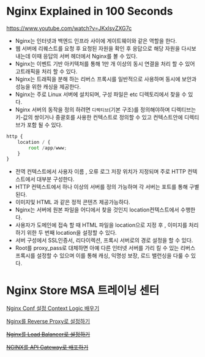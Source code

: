 # Nginx Explained in 100 Seconds

https://www.youtube.com/watch?v=JKxlsvZXG7c

- Nginx는 인터넷과 백엔드 인프라 사이에 게이트웨이와 같은 역할을 한다.
- 웹 서버에 리퀘스트를 요청 후 요청된 자원을 확인 후 응답으로 해당 자원을 다시보내는데 이때 응답의 서버 헤더에서 Nginx를 볼 수 있다.
- Nginx는 이벤트 기반 아키텍처를 통해 1만 개 이상의 동시 연결을 처리 할 수 있어 고트래픽을 처리 할 수 있다.
- Nginx는 트래픽을 분해 하는 리버스 프록시를 일반적으로 사용하며 동시에 보안과 성능을 위한 캐싱을 제공한다.
- Nginx는 주로 Linux 서버에 설치되며, 구성 파일은 etc 디렉토리에서 찾을 수 있다.
- Nginx 서버의 동작을 정의 하려면 `디렉티브`(기본 구조)를 정의해야하며 디렉티브는 키-값의 쌍이거나 중괄호를 사용한 컨텍스트로 정의할 수 있고 컨텍스트안에 디렉티브가 포함 될 수 있다.

```jsx
http {
	location / {
		root /app/www;
	}
}
```

- 전역 컨텍스트에서 사용자 이름 , 오류 로그 저장 위치가 지정되며 주로 HTTP 컨텍스트에서 대부분 구성한다.
- HTTP 컨텍스트에서 하나 이상의 서버를 정의 가능하며 각 서버는 포트를 통해 구별된다.
- 이미지및 HTML 과 같은 정적 콘텐츠 제공가능하다.
- Nginx는 서버에 원본 파일을 어디에서 찾을 것인지 location컨텍스트에서 수행한다.
- 사용자가 도메인에 접속 할 때 HTML 파일을 location으로 지정 후 , 이미지를 처리하기 위한 두 번째 location을 설정할 수 있다.
- 서버 구성에서 SSL인증서, 리다이렉션, 프록시 서버로의 경로 설정을 할 수 있다.
- Root를 proxy_pass로 대체하면 아예 다른 인터넷 서버를 가리 킬 수 있는 리버스 프록시를 설정할 수 있으며 이를 통해 캐싱, 익명성 보장, 로드 밸런싱을 다룰 수 있다.

# Nginx Store MSA 트레이닝 센터

[Nginx Conf 설정 Context Logic 배우기](../Nginx/NginxStoreMSA/NginxConf설정.md)

[Nginx를 Reverse Proxy로 설정하기](../Nginx/NginxStoreMSA/Nginx를ReverseProxy로설정.md)

~~[Nginx를 Load Balancer로 설정하기]()~~

~~[NGINX를 API Gateway로 배포하기]()~~
